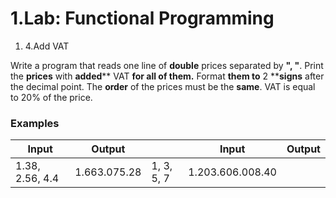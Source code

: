 ﻿# 1.Lab: Functional Programming

1. 4.Add VAT

Write a program that reads one line of **double** prices separated by **&quot;, &quot;**. Print the **prices** with **added**** VAT **for all of them.** Format **them to** 2 ****signs** after the decimal point. The **order** of the prices must be the **same**.
VAT is equal to 20% of the price.

### Examples

| **Input** | **Output** |   | **Input** | **Output** |
| --- | --- | --- | --- | --- |
| 1.38, 2.56, 4.4 | 1.663.075.28 | 1, 3, 5, 7 | 1.203.606.008.40 |
